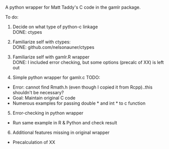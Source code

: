 A python wrapper for Matt Taddy's C code in the gamlr package.

To do:

1. Decide on what type of python-c linkage	
DONE: ctypes

2. Familiarize self with ctypes:	
DONE: github.com/nelsonauner/ctypes

3. Familiarize self with gamlr.R wrapper	
DONE: I included error checking, but some options (precalc of XX) is left out

4. Simple python wrapper for gamlr.c
TODO:
- Error: cannot find Rmath.h (even though I copied it from Rcpp)..this shouldn't be necessary?
- Goal: Maintain original C code
- Numerous examples for passing double * and int * to c function


5. Error-checking in python wrapper	
- Run same example in R & Python and check result

6. Additional features missing in original wrapper	
- Precalculation of XX
